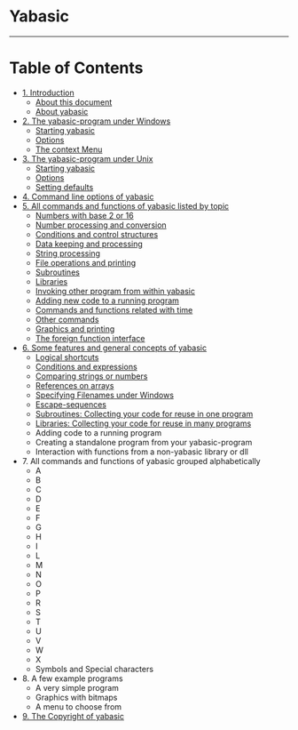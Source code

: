 # Yabasic
---

# **Table of Contents**

- [1\. Introduction](introduction.html)
  - [About this document](introduction.html#about-this-document)
  - [About yabasic](introduction.html#about-yabasic)
- [2\. The yabasic-program under Windows](the-yabasic-program-under-windows.html)
  - [Starting yabasic](the-yabasic-program-under-windows.html#starting-yabasic)
  - [Options](the-yabasic-program-under-windows.html#options)
  - [The context Menu](the-yabasic-program-under-windows.html#the-context-menu)
- [3\. The yabasic-program under Unix](the-yabasic-program-under-unix.html)
  - [Starting yabasic](the-yabasic-program-under-unix.html#starting-yabasic)
  - [Options](the-yabasic-program-under-unix.html#options)
  - [Setting defaults](the-yabasic-program-under-unix.html#setting-defaults)
- [4\. Command line options of yabasic](command-line-options-of-yabasic.html)
- [5\. All commands and functions of yabasic listed by topic](all-commands-and-functions-of-yabasic-listed-by-topic.html)
  - [Numbers with base 2 or 16](numbers-with-base-2-or-16.html)
  - [Number processing and conversion](number-processing-and-conversion.html)
  - [Conditions and control structures](conditions-and-control-structures.html)
  - [Data keeping and processing](data-keeping-and-processing.html)
  - [String processing](string-processing.html)
  - [File operations and printing](file-operations-and-printing.html)
  - [Subroutines](subroutines.html)
  - [Libraries](libraries.html)
  - [Invoking other program from within yabasic](invoking-other-program-from-within-yabasic.html)
  - [Adding new code to a running program](adding-new-code-to-a-running-program.html)
  - [Commands and functions related with time](commands-and-functions-related-with-time.html)
  - [Other commands](other-commands.html)
  - [Graphics and printing](graphics-and-printing.html)
  - [The foreign function interface](the-foreign-function-interface.html)
- [6\. Some features and general concepts of yabasic](some-features-and-general-concepts-of-yabasic.html)
  - [Logical shortcuts](logical-shortcuts.html)
  - [Conditions and expressions](conditions-and-expressions.html)
  - [Comparing strings or numbers](comparing-strings-or-numbers.html)
  - [References on arrays](references-on-arrays.html)
  - [Specifying Filenames under Windows](specifying-filenames-under-windows.html)
  - [Escape-sequences](escape-sequences.html)
  - [Subroutines: Collecting your code for reuse in one program](subroutines-collecting-your-code-for-reuse-in-one-program.html)
  - [Libraries: Collecting your code for reuse in many programs](libraries-collecting-your-code-for-reuse-in-many-programs.html)
  - Adding code to a running program
  - Creating a standalone program from your yabasic-program
  - Interaction with functions from a non-yabasic library or dll
- 7\. All commands and functions of yabasic grouped alphabetically
  - A
  - B
  - C
  - D
  - E
  - F
  - G
  - H
  - I
  - L
  - M
  - N
  - O
  - P
  - R
  - S
  - T
  - U
  - V
  - W
  - X
  - Symbols and Special characters
- 8\. A few example programs
  - A very simple program
  - Graphics with bitmaps
  - A menu to choose from
- [9\. The Copyright of yabasic](the-copyright-of-yabasic.html)
